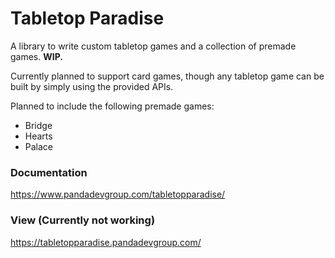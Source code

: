 # Tabletop Paradise

A library to write custom tabletop games and a collection of premade games. **WIP.**

Currently planned to support card games, though any tabletop game can be built by
simply using the provided APIs.

Planned to include the following premade games:
- Bridge
- Hearts
- Palace


### Documentation
https://www.pandadevgroup.com/tabletopparadise/

### View (Currently not working)
https://tabletopparadise.pandadevgroup.com/
